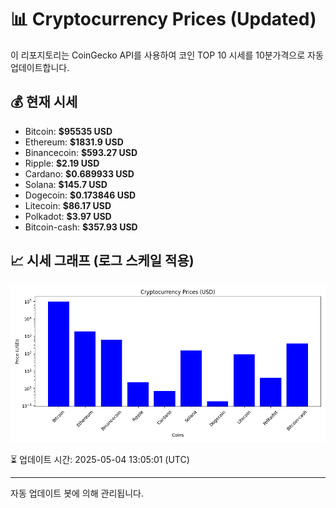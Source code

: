 
# 📊 Cryptocurrency Prices (Updated)

이 리포지토리는 CoinGecko API를 사용하여 코인 TOP 10 시세를 10분가격으로 자동 업데이트합니다.

## 💰 현재 시세
- Bitcoin: **$95535 USD**
- Ethereum: **$1831.9 USD**
- Binancecoin: **$593.27 USD**
- Ripple: **$2.19 USD**
- Cardano: **$0.689933 USD**
- Solana: **$145.7 USD**
- Dogecoin: **$0.173846 USD**
- Litecoin: **$86.17 USD**
- Polkadot: **$3.97 USD**
- Bitcoin-cash: **$357.93 USD**

## 📈 시세 그래프 (로그 스케일 적용)
![Crypto Prices](crypto_prices.png)

⏳ 업데이트 시간: 2025-05-04 13:05:01 (UTC)

---
자동 업데이트 봇에 의해 관리됩니다.
